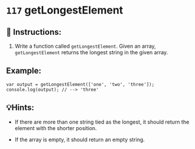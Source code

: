 # `117` getLongestElement

## 📝 Instructions:

1. Write a function called `getLongestElement`. Given an array, `getLongestElement` returns the longest string in the given array.

## Example:

```Js
var output = getLongestElement(['one', 'two', 'three']);
console.log(output); // --> 'three'
```

## 💡Hints:

+ If there are more than one string tied as the longest, it should return the element with the shorter position.

+ If the array is empty, it should return an empty string.
